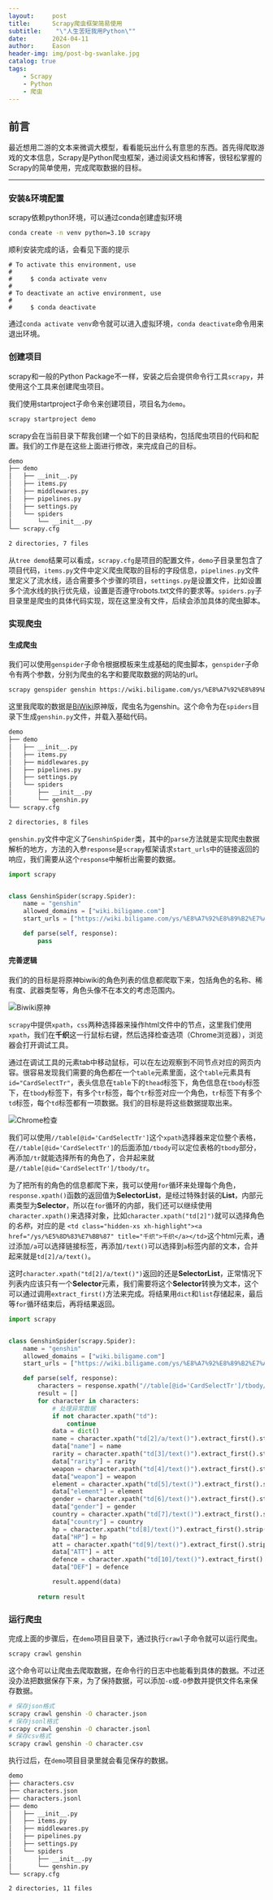 ```yaml
---
layout:     post
title:      Scrapy爬虫框架简易使用
subtitle:    "\"人生苦短我用Python\""
date:       2024-04-11
author:     Eason
header-img: img/post-bg-swanlake.jpg
catalog: true
tags:
    - Scrapy
    - Python
    - 爬虫
---
```




## 前言

最近想用二游的文本来微调大模型，看看能玩出什么有意思的东西。首先得爬取游戏的文本信息，Scrapy是Python爬虫框架，通过阅读文档和博客，很轻松掌握的Scrapy的简单使用，完成爬取数据的目标。

---

### 安装&环境配置

scrapy依赖python环境，可以通过conda创建虚拟环境
```bash
conda create -n venv python=3.10 scrapy
```
顺利安装完成的话，会看见下面的提示

```
# To activate this environment, use
#
#     $ conda activate venv
#
# To deactivate an active environment, use
#
#     $ conda deactivate
```
通过`conda activate venv`命令就可以进入虚拟环境，`conda deactivate`命令用来退出环境。


### 创建项目

scrapy和一般的Python Package不一样，安装之后会提供命令行工具`scrapy`，并使用这个工具来创建爬虫项目。

我们使用startproject子命令来创建项目，项目名为`demo`。
```bash
scrapy startproject demo
```
scrapy会在当前目录下帮我创建一个如下的目录结构，包括爬虫项目的代码和配置。我们的工作是在这些上面进行修改，来完成自己的目标。
```bash
demo
├── demo
│   ├── __init__.py
│   ├── items.py
│   ├── middlewares.py
│   ├── pipelines.py
│   ├── settings.py
│   └── spiders
│       └── __init__.py
└── scrapy.cfg

2 directories, 7 files
```

从`tree demo`结果可以看成，`scrapy.cfg`是项目的配置文件，`demo`子目录里包含了项目代码，`items.py`文件中定义爬虫爬取的目标的字段信息，`pipelines.py`文件里定义了流水线，适合需要多个步骤的项目，`settings.py`是设置文件，比如设置多个流水线的执行优先级，设置是否遵守robots.txt文件的要求等。`spiders.py`子目录里是爬虫的具体代码实现，现在这里没有文件，后续会添加具体的爬虫脚本。

### 实现爬虫


#### 生成爬虫

我们可以使用`genspider`子命令根据模板来生成基础的爬虫脚本，`genspider`子命令有两个参数，分别为爬虫的名字和要爬取数据的网站的url。
```bash
scrapy genspider genshin https://wiki.biligame.com/ys/%E8%A7%92%E8%89%B2%E7%AD%9B%E9%80%89
```
这里我爬取的数据是[BiWiki](https://wiki.biligame.com/)原神版，爬虫名为genshin。这个命令为在`spiders`目录下生成`genshin.py`文件，并载入基础代码。
```bash
demo
├── demo
│   ├── __init__.py
│   ├── items.py
│   ├── middlewares.py
│   ├── pipelines.py
│   ├── settings.py
│   └── spiders
│       ├── __init__.py
│       └── genshin.py
└── scrapy.cfg

2 directories, 8 files
```
`genshin.py`文件中定义了`GenshinSpider`类，其中的`parse`方法就是实现爬虫数据解析的地方，方法的入参`response`是`scrapy`框架请求`start_urls`中的链接返回的响应，我们需要从这个`response`中解析出需要的数据。
```python
import scrapy


class GenshinSpider(scrapy.Spider):
    name = "genshin"
    allowed_domains = ["wiki.biligame.com"]
    start_urls = ["https://wiki.biligame.com/ys/%E8%A7%92%E8%89%B2%E7%AD%9B%E9%80%89"]

    def parse(self, response):
        pass

```
#### 完善逻辑
我们的的目标是将原神biwiki的角色列表的信息都爬取下来，包括角色的名称、稀有度、武器类型等，角色头像不在本文的考虑范围内。

![Biwiki原神](https://raw.githubusercontent.com/stalogic/stalogic.github.io/master/_posts/img_post/biwiki-genshin-characters.png)

`scrapy`中提供`xpath`，`css`两种选择器来操作html文件中的节点，这里我们使用`xpath`，我们在**千织**这一行鼠标右键，然后选择检查选项（Chrome浏览器），浏览器会打开调试工具。

通过在调试工具的元素tab中移动鼠标，可以在左边观察到不同节点对应的网页内容。很容易发现我们需要的角色都在一个`table`元素里面，这个`table`元素具有`id="CardSelectTr"`，表头信息在`table`下的`thead`标签下，角色信息在`tbody`标签下，在`tbody`标签下，有多个`tr`标签，每个`tr`标签对应一个角色，`tr`标签下有多个`td`标签，每个`td`标签都有一项数据。我们的目标是将这些数据提取出来。

![Chrome检查](https://raw.githubusercontent.com/stalogic/stalogic.github.io/master/_posts/img_post/biwiki-genshin-characters-selector.png)

我们可以使用`//table[@id='CardSelectTr']`这个`xpath`选择器来定位整个表格，在`//table[@id='CardSelectTr']`的后面添加`/tbody`可以定位表格的`tbody`部分，再添加`/tr`就能选择所有的角色了，合并起来就是`//table[@id='CardSelectTr']/tbody/tr`。

为了把所有的角色的信息都爬下来，我可以使用`for`循环来处理每个角色，`response.xpath()`函数的返回值为**SelectorList**，是经过特殊封装的**List**，内部元素类型为**Selector**，所以在`for`循环的内部，我们还可以继续使用`character.xpath()`来选择对象，比如`character.xpath("td[2]")`就可以选择角色的*名称*，对应的是
`<td class="hidden-xs xh-highlight"><a href="/ys/%E5%8D%83%E7%BB%87" title="千织">千织</a></td>`这个html元素，通过添加`/a`可以选择链接标签，再添加`/text()`可以选择到`a`标签内部的文本，合并起来就是`td[2]/a/text()`。

这时`character.xpath("td[2]/a/text()")`返回的还是**SelectorList**，正常情况下列表内应该只有一个**Selector**元素，我们需要将这个**Selector**转换为文本，这个可以通过调用`extract_first()`方法来完成。将结果用`dict`和`list`存储起来，最后等`for`循环结束后，再将结果返回。
```python
import scrapy


class GenshinSpider(scrapy.Spider):
    name = "genshin"
    allowed_domains = ["wiki.biligame.com"]
    start_urls = ["https://wiki.biligame.com/ys/%E8%A7%92%E8%89%B2%E7%AD%9B%E9%80%89"]

    def parse(self, response):
        characters = response.xpath("//table[@id='CardSelectTr']/tbody/tr")
        result = []
        for character in characters:
            # 处理异常数据
            if not character.xpath("td"):
                continue
            data = dict()
            name = character.xpath("td[2]/a/text()").extract_first().strip()
            data["name"] = name
            rarity = character.xpath("td[3]/text()").extract_first().strip()
            data["rarity"] = rarity
            weapon = character.xpath("td[4]/text()").extract_first().strip()
            data["weapon"] = weapon
            element = character.xpath("td[5]/text()").extract_first().strip()
            data["element"] = element
            gender = character.xpath("td[6]/text()").extract_first().strip()
            data["gender"] = gender
            country = character.xpath("td[7]/text()").extract_first().strip()
            data["country"] = country
            hp = character.xpath("td[8]/text()").extract_first().strip()
            data["HP"] = hp
            att = character.xpath("td[9]/text()").extract_first().strip()
            data["ATT"] = att
            defence = character.xpath("td[10]/text()").extract_first().strip()
            data["DEF"] = defence

            result.append(data)
            
        return result

```

### 运行爬虫

完成上面的步骤后，在`demo`项目目录下，通过执行`crawl`子命令就可以运行爬虫。
```bash
scrapy crawl genshin
```
这个命令可以让爬虫去爬取数据，在命令行的日志中也能看到具体的数据。不过还没办法把数据保存下来，为了保持数据，可以添加`-o`或`-O`参数并提供文件名来保存数据。
```bash 
# 保存json格式
scrapy crawl genshin -O character.json
# 保存jsonl格式
scrapy crawl genshin -O character.jsonl
# 保存csv格式
scrapy crawl genshin -O character.csv
```
执行过后，在`demo`项目目录里就会看见保存的数据。
```bash 
demo
├── characters.csv
├── characters.json
├── characters.jsonl
├── demo
│   ├── __init__.py
│   ├── items.py
│   ├── middlewares.py
│   ├── pipelines.py
│   ├── settings.py
│   └── spiders
│       ├── __init__.py
│       └── genshin.py
└── scrapy.cfg

2 directories, 11 files
```